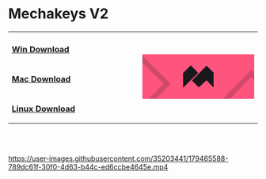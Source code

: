 # Mechakeys V2

<table>
  <tbody>
    <tr>
      <td width="250px"> 
        <h3>
          <a href="https://github.com/robolab-io/mechakeys-distro/releases/latest/download/MechaKeys-installer-win64.exe"> Win Download </a> <br> <br> <br>
          <a href="https://github.com/robolab-io/mechakeys-distro/releases/latest/download/MechaKeys-installer-darwin.dmg"> Mac Download </a> <br> <br> <br>
          <a href="https://github.com/robolab-io/mechakeys-distro/releases/latest/download/mechakeys.tar.gz"> Linux Download </a>
        </h3>
      </td>
      <td> 
        <img src="https://raw.githubusercontent.com/MechaKeys/.github/main/profilebanner.png">
        <!--<img src="https://repository-images.githubusercontent.com/500980528/5e595285-a2c0-42b4-93a7-83f801dbd9c2" height="350px">-->
      </td>
    </tr>
  </tbody>
</table>

<br> <br>

https://user-images.githubusercontent.com/35203441/179465588-789dc61f-30f0-4d63-b44c-ed6ccbe4645e.mp4

